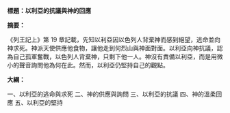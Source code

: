**標題：以利亞的抗議與神的回應**

**摘要：**

《列王記上》第 19 章記載，先知以利亞因以色列人背棄神而感到絕望，逃命並向神求死。神派天使供應他食物，讓他走到何烈山與神面對面。以利亞向神抗議，認為自己孤軍奮戰，以色列人背棄神，只剩下他一人。神沒有責備以利亞，而是用微小的聲音詢問他為何在此。然而，以利亞仍堅持自己的觀點。

**大綱：**

一、以利亞的逃命與求死
二、神的供應與詢問
三、以利亞的抗議
四、神的溫柔回應
五、以利亞的堅持